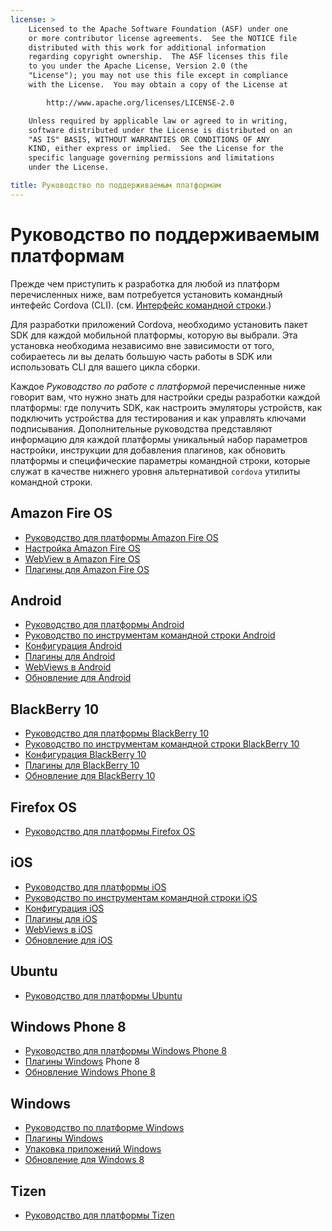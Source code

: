 ```yaml
---
license: >
    Licensed to the Apache Software Foundation (ASF) under one
    or more contributor license agreements.  See the NOTICE file
    distributed with this work for additional information
    regarding copyright ownership.  The ASF licenses this file
    to you under the Apache License, Version 2.0 (the
    "License"); you may not use this file except in compliance
    with the License.  You may obtain a copy of the License at

        http://www.apache.org/licenses/LICENSE-2.0

    Unless required by applicable law or agreed to in writing,
    software distributed under the License is distributed on an
    "AS IS" BASIS, WITHOUT WARRANTIES OR CONDITIONS OF ANY
    KIND, either express or implied.  See the License for the
    specific language governing permissions and limitations
    under the License.

title: Руководство по поддерживаемым платформам
---
```


# Руководство по поддерживаемым платформам

Прежде чем приступить к разработка для любой из платформ перечисленных ниже, вам потребуется установить командный интефейс Cordova (CLI). (см. [Интерфейс командной строки](../cli/index.html).)

Для разработки приложений Cordova, необходимо установить пакет SDK для каждой мобильной платформы, которую вы выбрали. Эта установка необходима независимо вне зависимости от того, собираетесь ли вы делать большую часть работы в SDK или использовать CLI для вашего цикла сборки.

Каждое *Руководство по работе с платформой* перечисленные ниже говорит вам, что нужно знать для настройки среды разработки каждой платформы: где получить SDK, как настроить эмуляторы устройств, как подключить устройства для тестирования и как управлять ключами подписывания. Дополнительные руководства представляют информацию для каждой платформы уникальный набор параметров настройки, инструкции для добавления плагинов, как обновить платформы и специфические параметры командной строки, которые служат в качестве нижнего уровня альтернативой `cordova` утилиты командной строки.

## Amazon Fire OS

*   [Руководство для платформы Amazon Fire OS](amazonfireos/index.html)
*   [Настройка Amazon Fire OS](amazonfireos/config.html)
*   [WebView в Amazon Fire OS](amazonfireos/webview.html)
*   [Плагины для Amazon Fire OS](amazonfireos/plugin.html)

## Android

*   [Руководство для платформы Android](android/index.html)
*   [Руководство по инструментам командной строки Android](android/tools.html)
*   [Конфигурация Android](android/config.html)
*   [Плагины для Android](android/plugin.html)
*   [WebViews в Android](android/webview.html)
*   [Обновление для Android](android/upgrade.html)

## BlackBerry 10

*   [Руководство для платформы BlackBerry 10](blackberry10/index.html)
*   [Руководство по инструментам командной строки BlackBerry 10](blackberry10/tools.html)
*   [Конфигурация BlackBerry 10](blackberry10/config.html)
*   [Плагины для BlackBerry 10](blackberry10/plugin.html)
*   [Обновление для BlackBerry 10](blackberry10/upgrade.html)

## Firefox OS

*   [Руководство для платформы Firefox OS](firefoxos/index.html)

## iOS

*   [Руководство для платформы iOS](ios/index.html)
*   [Руководство по инструментам командной строки iOS](ios/tools.html)
*   [Конфигурация iOS](ios/config.html)
*   [Плагины для iOS](ios/plugin.html)
*   [WebViews в iOS](ios/webview.html)
*   [Обновление для iOS](ios/upgrade.html)

## Ubuntu

*   [Руководство для платформы Ubuntu](ubuntu/index.html)

## Windows Phone 8

*   [Руководство для платформы Windows Phone 8](wp8/index.html)
*   [Плагины Windows](win8/plugin.html) Phone 8
*   [Обновление Windows Phone 8](wp8/upgrade.html)

## Windows

*   [Руководство по платформе Windows](win8/index.html)
*   [Плагины Windows](win8/plugin.html)
*   [Упаковка приложений Windows](win8/packaging.html)
*   [Обновление для Windows 8](win8/upgrading.html)

## Tizen

*   [Руководство для платформы Tizen](tizen/index.html)